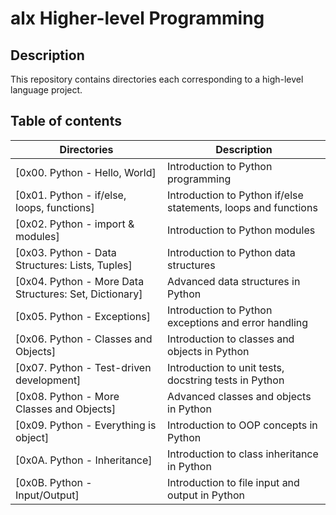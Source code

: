 # alx Higher-level Programming

## Description

This repository contains directories each corresponding to a high-level language project.

## Table of contents
Directories | Description
----------- | -----------
[0x00. Python - Hello, World] | Introduction to Python programming
[0x01. Python - if/else, loops, functions] | Introduction to Python if/else statements, loops and functions
[0x02. Python - import & modules] | Introduction to Python modules
[0x03. Python - Data Structures: Lists, Tuples] | Introduction to Python data structures
[0x04. Python - More Data Structures: Set, Dictionary] | Advanced data structures in Python
[0x05. Python - Exceptions] | Introduction to Python exceptions and error handling
[0x06. Python - Classes and Objects] | Introduction to classes and objects in Python
[0x07. Python - Test-driven development] | Introduction to unit tests, docstring tests in Python
[0x08. Python - More Classes and Objects] | Advanced classes and objects in Python
[0x09. Python - Everything is object] | Introduction to OOP concepts in Python
[0x0A. Python - Inheritance] | Introduction to class inheritance in Python
[0x0B. Python - Input/Output] | Introduction to file input and output in Python
